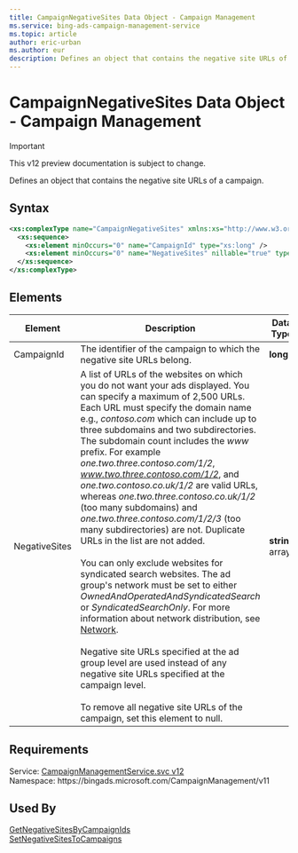 ```yaml
---
title: CampaignNegativeSites Data Object - Campaign Management
ms.service: bing-ads-campaign-management-service
ms.topic: article
author: eric-urban
ms.author: eur
description: Defines an object that contains the negative site URLs of a campaign.
---
```

# CampaignNegativeSites Data Object - Campaign Management

> [!IMPORTANT]
> This v12 preview documentation is subject to change.

Defines an object that contains the negative site URLs of a campaign.

## Syntax
```xml
<xs:complexType name="CampaignNegativeSites" xmlns:xs="http://www.w3.org/2001/XMLSchema">
  <xs:sequence>
    <xs:element minOccurs="0" name="CampaignId" type="xs:long" />
    <xs:element minOccurs="0" name="NegativeSites" nillable="true" type="q15:ArrayOfstring" xmlns:q15="http://schemas.microsoft.com/2003/10/Serialization/Arrays" />
  </xs:sequence>
</xs:complexType>
```

## <a name="elements"></a>Elements

|Element|Description|Data Type|
|-----------|---------------|-------------|
|<a name="campaignid"></a>CampaignId|The identifier of the campaign to which the negative site URLs belong.|**long**|
|<a name="negativesites"></a>NegativeSites|A list of URLs of the websites on which you do not want your ads displayed. You can specify a maximum of 2,500 URLs. Each URL must specify the domain name e.g., *contoso.com* which can include up to three subdomains and two subdirectories. The subdomain count includes the *www* prefix. For example *one.two.three.contoso.com/1/2*, *www.two.three.contoso.com/1/2*, and *one.two.contoso.co.uk/1/2* are valid URLs, whereas *one.two.three.contoso.co.uk/1/2* (too many subdomains) and *one.two.three.contoso.com/1/2/3* (too many subdirectories) are not. Duplicate URLs in the list are not added.<br /><br />You can only exclude websites for syndicated search websites. The ad group's network must be set to either *OwnedAndOperatedAndSyndicatedSearch* or *SyndicatedSearchOnly*. For more information about network distribution, see [Network](/bingads/campaign-management-service/network.md).<br /><br />Negative site URLs specified at the ad group level are used instead of any negative site URLs specified at the campaign level.<br /><br />To remove all negative site URLs of the campaign, set this element to null.|**string** array|

## Requirements
Service: [CampaignManagementService.svc v12](https://campaign.api.bingads.microsoft.com/Api/Advertiser/CampaignManagement/v11/CampaignManagementService.svc)  
Namespace: https\://bingads.microsoft.com/CampaignManagement/v11  

## Used By
[GetNegativeSitesByCampaignIds](getnegativesitesbycampaignids.md)  
[SetNegativeSitesToCampaigns](setnegativesitestocampaigns.md)  
